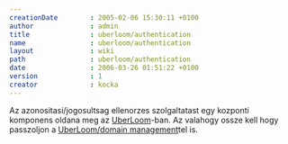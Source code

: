 ```yaml
---
creationDate        : 2005-02-06 15:30:11 +0100 
author              : admin 
title               : uberloom/authentication 
name                : uberloom/authentication 
layout              : wiki 
path                : uberloom/authentication 
date                : 2006-03-26 01:51:22 +0100 
version             : 1 
creator             : kocka 
---
```

Az azonositasi/jogosultsag ellenorzes szolgaltatast egy kozponti komponens oldana meg az [UberLoom](../UberLoom.html)-ban. Az valahogy ossze kell hogy passzoljon a [UberLoom/domain management](../uberloom/domain%20management.html)tel is.
